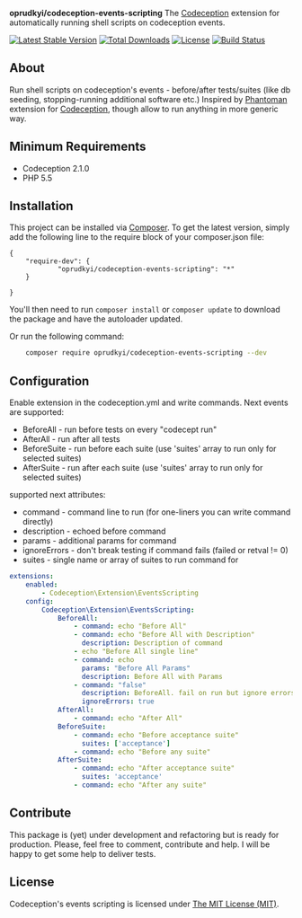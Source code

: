 **oprudkyi/codeception-events-scripting** The [Codeception](http://codeception.com/) extension 
for automatically running shell scripts on codeception events.

[![Latest Stable Version](https://poser.pugx.org/oprudkyi/codeception-events-scripting/v/stable)](https://packagist.org/packages/oprudkyi/codeception-events-scripting) 
[![Total Downloads](https://poser.pugx.org/oprudkyi/codeception-events-scripting/downloads)](https://packagist.org/packages/oprudkyi/codeception-events-scripting) 
[![License](https://poser.pugx.org/oprudkyi/codeception-events-scripting/license)](https://packagist.org/packages/oprudkyi/codeception-events-scripting)
[![Build Status](https://travis-ci.org/oprudkyi/codeception-events-scripting.svg?branch=master)](https://travis-ci.org/oprudkyi/codeception-events-scripting)

## About

Run shell scripts on codeception's events - before/after tests/suites (like db seeding, stopping-running additional software etc.)
Inspired by [Phantoman](https://github.com/site5/phantoman) extension for [Codeception](http://codeception.com/), though allow to run anything in more generic way. 

## Minimum Requirements

- Codeception 2.1.0
- PHP 5.5

## Installation

This project can be installed via [Composer](http://getcomposer.org).
To get the latest version, simply add the following line to
the require block of your composer.json file:

    {
        "require-dev": {
                "oprudkyi/codeception-events-scripting": "*"
        }

    }

You'll then need to run `composer install` or `composer update` to download the
package and have the autoloader updated.

Or run the following command:

```sh
    composer require oprudkyi/codeception-events-scripting --dev
```


## Configuration

Enable extension in the codeception.yml and write commands. 
Next events are supported:
- BeforeAll - run before tests on every "codecept run"
- AfterAll - run after all tests
- BeforeSuite - run before each suite (use 'suites' array to run only for selected suites)
- AfterSuite - run after each suite (use 'suites' array to run only for selected suites)

supported next attributes:
- command - command line to run (for one-liners you can write command directly)
- description - echoed before command
- params - additional params for command
- ignoreErrors - don't break testing if command fails (failed or retval != 0) 
- suites - single name or array of suites to run command for


```yml
extensions:
    enabled:
        - Codeception\Extension\EventsScripting
    config:
        Codeception\Extension\EventsScripting:
            BeforeAll:
                - command: echo "Before All"
                - command: echo "Before All with Description"
                  description: Description of command
                - echo "Before All single line"
                - command: echo 
                  params: "Before All Params"
                  description: Before All with Params
                - command: "false"
                  description: BeforeAll. fail on run but ignore errors
                  ignoreErrors: true
            AfterAll:
                - command: echo "After All"
            BeforeSuite:
                - command: echo "Before acceptance suite"
                  suites: ['acceptance']
                - command: echo "Before any suite"
            AfterSuite:
                - command: echo "After acceptance suite"
                  suites: 'acceptance'
                - command: echo "After any suite"

```

## Contribute

This package is (yet) under development and refactoring but is ready for
production. Please, feel free to comment, contribute and help. I will be happy
to get some help to deliver tests.

## License

Codeception's events scripting is licensed under [The MIT License (MIT)](LICENSE).
